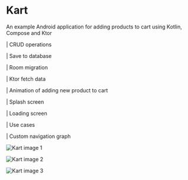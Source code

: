# Kart
An example Android application for adding products to cart using Kotlin, Compose and Ktor


|      CRUD operations

|      Save to database

|      Room migration

|      Ktor fetch data

|      Animation of adding new product to cart

|      Splash screen

|      Loading screen

|      Use cases

|      Custom navigation graph


![Kart image 1](https://imgur.com/67p80D5.png)

![Kart image 2](https://imgur.com/ZKflN9G.png)

![Kart image 3](https://imgur.com/MjGzu0X.png)
